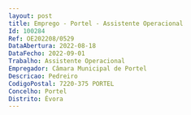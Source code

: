 ```yaml
--- 
layout: post
title: Emprego - Portel - Assistente Operacional
Id: 100284
Ref: OE202208/0529
DataAbertura: 2022-08-18
DataFecho: 2022-09-01
Trabalho: Assistente Operacional
Empregador: Câmara Municipal de Portel
Descricao: Pedreiro
CodigoPostal: 7220-375 PORTEL
Concelho: Portel
Distrito: Évora
--- 
```

